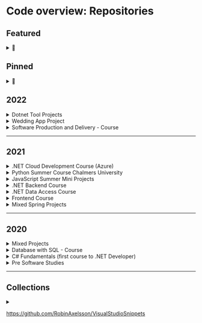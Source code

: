 # Code overview: Repositories

## Featured

<details>
<summary>🚀</summary>

- [UberTrains](https://github.com/RobinAxelsson/UberTrains) - ReactJS/Express/Node/TypeScript/TypeOrm/SQLite/GitHubActions - Train booking app.
- [Dotnet-Tool-Template](https://github.com/RobinAxelsson/dotnet-tool-template) - DependencyInjection/StdIn/TextCopy Powerful Console App Framework inspired by ASP.NET.
- [Wedding-App (Full Stack)](https://github.com/RobinAxelsson/wedding-app) - ReactJS/ASP.NET/AzureTableStorage
- [LudoV2](https://github.com/PGBSNH20/ludo-v2-group-g5_albin-robin) - ASP.NET/RazorPages/VanillaJavascript/SignalR/EntityFramework/SQL-Server
- [LudoV1](https://github.com/RobinAxelsson/ConsoleLudo) - .NET-ConsoleApp/EntityFramework/SQL-Server - epic Ludo game with no external libraries!
- [My Cloud Development Blog](https://robinaxelsson.github.io/) - Jekyll/GitHubPages - Articles and Course assignments in one about Azure and Cloud.
 
</details>

## Pinned

<details>
<summary> 📌 </summary>

 <br>
 
[Code Love](https://github.com/RobinAxelsson/code-love)
[OS-ShellConfig (private)](https://github.com/RobinAxelsson/OS-ShellTool)
 
</details>

## 2022

<details>
<summary>Dotnet Tool Projects</summary>

- [dotnet-tool-template](https://github.com/RobinAxelsson/dotnet-tool-template)
- [dotnet-tool-info](https://github.com/RobinAxelsson/dotnet-tool-info)
 
</details>

<details>
<summary>Wedding App Project</summary>

- [wedding-app (Full Stack)](https://github.com/RobinAxelsson/wedding-app)
- [Netlify frontend demo](https://kind-goldwasser-ae48e1.netlify.app/)

</details>

<details>
<summary>Software Production and Delivery - Course</summary>

- [UberTrains](https://github.com/RobinAxelsson/UberTrains)

</details>

---

## 2021

<details>
<summary>.NET Cloud Development Course (Azure)</summary>

- [My Cloud Development Blog](https://robinaxelsson.github.io/)
- [Azure Cloud Exam Project](https://github.com/RobinAxelsson/AzureCloudExam)
- [ConsoleBlobApp](https://github.com/RobinAxelsson/ConsoleBlobApp)
- [AzureCTF](https://github.com/RobinAxelsson/AzureCTF)
- [FavouriteLinkWebApp](https://github.com/RobinAxelsson/FavouriteLinkWebApp)

</details>

<details>
<summary>Python Summer Course Chalmers University</summary>

- [Python-3h-exam](https://github.com/RobinAxelsson/python_exam)
- [Chalmers-LAB1](https://github.com/RobinAxelsson/ChalmersLab1)
- [Chalmers-LAB2](https://github.com/RobinAxelsson/ChalmersLab2)
- [Chalmers-LAB3](https://github.com/RobinAxelsson/ChalmersLab3)

</details>

<details>
<summary>JavaScript Summer Mini Projects</summary>

- [RomanNumerals](https://github.com/RobinAxelsson/RomanNumerals)
- [ConsoleSnakeNode](https://github.com/RobinAxelsson/NodeConsoleSnake)
- [Browser based multiplayer Snake (repo)](https://github.com/RobinAxelsson/JS-Browser-Snake)
- [Browser based multiplayer Snake (hosted Netlify)](https://nervous-shannon-18ef1a.netlify.app/)

</details>

<details>
<summary>.NET Backend Course</summary>

- [Final Exam (private repo)](https://github.com/PGBSNH20/hemtenta-RobinAxelsson)
- [LudoV2](https://github.com/PGBSNH20/ludo-v2-group-g5_albin-robin)
- [SpaceParkV2](https://github.com/PGBSNH20/spaceparkv2-buddygroup6-renegades)

</details>
<details>
<summary>.NET Data Access Course</summary>

- [Final Exam (private repo)](https://github.com/RobinAxelsson/net-dataaccess-exam)
- [LudoV1](https://github.com/RobinAxelsson/ConsoleLudo)
- [SpaceParkV1](https://github.com/RobinAxelsson/ConsoleSpacePark)

</details>

<details>
<summary>Frontend Course</summary>

- [Final project repo](https://github.com/RobinAxelsson/robin-axelsson-web-project)
- [Final project hosted on Netlify](https://stoic-panini-7fb81f.netlify.app/)

</details>

<details>
<summary>Mixed Spring Projects</summary>

- [MatchRacingPairing](https://github.com/RobinAxelsson/MatchRacing)
- [RAX-GoogleAPI (only private)](https://github.com/RobinAxelsson/RAX-GoogleAPI)
- [CatiaV5-Snake](https://github.com/RobinAxelsson/CAT_Snake)
- [SpotifyAPI-SQL-Client](https://github.com/RobinAxelsson/SpotifyApiSQLClient)
- [LiveNETCompiler](https://github.com/RobinAxelsson/LiveNETCompiler)
- [Advanced WebSocket Tutorial](https://github.com/RobinAxelsson/WebSocketsTutorial)
- [Http_LAB](https://github.com/RobinAxelsson/http_lab)
- [RAX_Utilities](https://github.com/RobinAxelsson/RAX_Utilities)

</details>

---
## 2020

<details>
<summary>Mixed Projects</summary>

- [SecretPerson](https://github.com/RobinAxelsson/SecretPerson)

</details>

<details>
<summary>Database with SQL - Course</summary>

- [SQLStore - Food Chain](https://github.com/RobinAxelsson/SQL_Store_DatabaseCourse)

</details>
<details>
<summary>C# Fundamentals (first course to .NET Developer)</summary>

- [WPF-Store (Exam Project)](https://github.com/johancz/PGBSNH20-Projektarbete-Butik)
- [WPF-Playground](https://github.com/RobinAxelsson/WPFPlayground)
- [FlagLesson](https://github.com/RobinAxelsson/FlagLessonGUI)
- [C# assignment 3](https://github.com/johancz/PGBSNH20_Csharp_Assignment_3)

</details>
<details>
<summary>Pre Software Studies</summary>

- [CATVB-Scripting](https://github.com/RobinAxelsson/CATVB-scripting)
- [First Scripts (private)](https://github.com/RobinAxelsson/MyFirstScripts)

</details>

---

## Collections

<details>
<summary></summary>
 
- Configuration OS
- Runners OS
- ShellScripting
 
</details>


<https://github.com/RobinAxelsson/VisualStudioSnippets>

